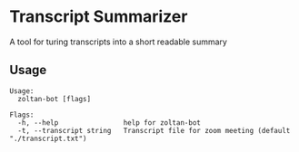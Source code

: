 # Transcript Summarizer

A tool for turing transcripts into a short readable summary

## Usage
```
Usage:
  zoltan-bot [flags]

Flags:
  -h, --help                help for zoltan-bot
  -t, --transcript string   Transcript file for zoom meeting (default "./transcript.txt")
```
